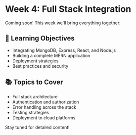 # Week 4: Full Stack Integration

Coming soon! This week we'll bring everything together:

## 🎯 Learning Objectives

- Integrating MongoDB, Express, React, and Node.js
- Building a complete MERN application
- Deployment strategies
- Best practices and security

## 📚 Topics to Cover

- Full stack architecture
- Authentication and authorization
- Error handling across the stack
- Testing strategies
- Deployment to cloud platforms

Stay tuned for detailed content!